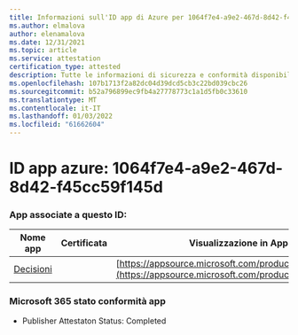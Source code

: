 ```yaml
---
title: Informazioni sull'ID app di Azure per 1064f7e4-a9e2-467d-8d42-f45cc59f145d
ms.author: elmalova
author: elenamalova
ms.date: 12/31/2021
ms.topic: article
ms.service: attestation
certification_type: attested
description: Tutte le informazioni di sicurezza e conformità disponibili per 1064f7e4-a9e2-467d-8d42-f45cc59f145d.
ms.openlocfilehash: 107b1713f2a82dc04d39dcd5cb3c22bd039cbc26
ms.sourcegitcommit: b52a796899ec9fb4a27778773c1a1d5fb0c33610
ms.translationtype: MT
ms.contentlocale: it-IT
ms.lasthandoff: 01/03/2022
ms.locfileid: "61662604"
---
```

# <a name="azure-app-id-1064f7e4-a9e2-467d-8d42-f45cc59f145d"></a>ID app azure: 1064f7e4-a9e2-467d-8d42-f45cc59f145d


### <a name="apps-associated-with-this-id"></a>App associate a questo ID:
| **Nome app** | **Certificata** | **Visualizzazione in AppSource** |
|--------------|---------------|-----------------------|
| [Decisioni](https://docs.microsoft.com/microsoft-365-app-certification/forward/WA104381880) |  | [https://appsource.microsoft.com/product/office/WA104381880](https://appsource.microsoft.com/product/office/WA104381880) |

### <a name="microsoft-365-app-compliance-status"></a>Microsoft 365 stato conformità app
- Publisher Attestaton Status: Completed
